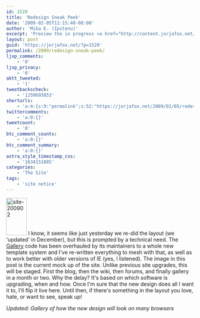 ```yaml
---
id: 1520
title: 'Redesign Sneak Peek'
date: '2009-02-05T11:15:40-08:00'
author: 'Mika E. (Ipstenu)'
excerpt: 'Preview the in progress <a href="http://content.jorjafox.net/blog/site-200902.png">new JFO design</a>.'
layout: post
guid: 'https://jorjafox.net/?p=1520'
permalink: /2009/redesign-sneak-peek/
ljxp_comments:
    - '0'
ljxp_privacy:
    - '0'
aktt_tweeted:
    - '1'
tweetbackscheck:
    - '1259693853'
shorturls:
    - 'a:4:{s:9:"permalink";s:52:"https://jorjafox.net/2009/02/05/redesign-sneak-peek/";s:7:"tinyurl";s:25:"http://tinyurl.com/afyd49";s:4:"isgd";s:18:"http://is.gd/53pJF";s:5:"bitly";s:20:"http://bit.ly/8Mv9l0";}'
twittercomments:
    - 'a:0:{}'
tweetcount:
    - '0'
btc_comment_counts:
    - 'a:0:{}'
btc_comment_summary:
    - 'a:0:{}'
astra_style_timestamp_css:
    - '1634151885'
categories:
    - 'The Site'
tags:
    - 'site notice'
---
```


<img src="//static.jorjafox.net/wordpress/2009/02/site-200902-55x100.png" alt="site-200902" title="site-200902" width="55" height="100" class="alignleft size-thumbnail wp-image-1521" /> I know, it seems like just yesterday we re-did the layout (we 'updated' in December), but this is prompted by a technical need.  The <a href="http://gallery.menalto.com/">Gallery</a> code has been overhauled by its maintainers to a whole new template system and I've re-written everything to mesh with that, as well as to work better with older versions of IE (yes, I listened). The image in this post is the current mock up of the site. Unlike previous site upgrades, this will be staged. First the blog, then the wiki, then forums, and finally gallery in a month or two. Why the delay?  It's based on which software is upgrading, when and how.  Once I'm sure that the new design does all I want it to, I'll flip it live here. Until then, if there's something in the layout you love, hate, or want to see, speak up!

_Updated: Gallery of how the new design will look on many browsers_
